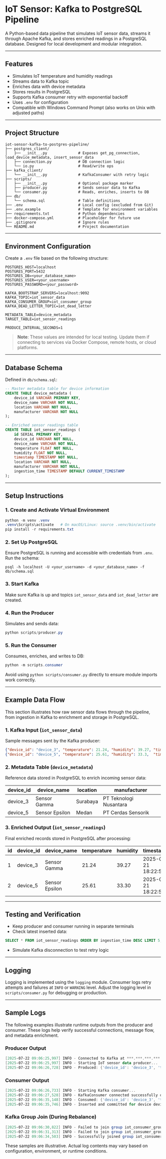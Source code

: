 # IoT Sensor: Kafka to PostgreSQL Pipeline

A Python-based data pipeline that simulates IoT sensor data, streams it through Apache Kafka, and stores enriched readings in a PostgreSQL database. Designed for local development and modular integration.

---

## Features

- Simulates IoT temperature and humidity readings
- Streams data to Kafka topic
- Enriches data with device metadata
- Stores results in PostgreSQL
- Supports Kafka consumer retry with exponential backoff
- Uses `.env` for configuration
- Compatible with Windows Command Prompt (also works on Unix with adjusted paths)

---

## Project Structure

```text
iot-sensor-kafka-to-postgres-pipeline/
├── postgres_client/
│   ├── __init__.py              # Exposes get_pg_connection, load_device_metadata, insert_sensor_data
│   ├── connection.py            # DB connection logic
│   └── io.py                    # Read/write ops
├── kafka_client/
│   └── __init__.py              # KafkaConsumer with retry logic
├── scripts/
│   ├── __init__.py              # Optional package marker
│   ├── producer.py              # Sends sensor data to Kafka
│   └── consumer.py              # Reads, enriches, inserts to DB
├── db/
│   └── schema.sql               # Table definitions
├── .env                         # Local config (excluded from Git)
├── .env.example                 # Template for environment variables
├── requirements.txt             # Python dependencies
├── docker-compose.yml           # Placeholder for future use
├── .gitignore                   # Ignore rules
└── README.md                    # Project documentation
```

---

## Environment Configuration

Create a `.env` file based on the following structure:

```env
POSTGRES_HOST=localhost
POSTGRES_PORT=5432
POSTGRES_DB=<your_database_name>
POSTGRES_USER=<your_username>
POSTGRES_PASSWORD=<your_password>

KAFKA_BOOTSTRAP_SERVERS=localhost:9092
KAFKA_TOPIC=iot_sensor_data
KAFKA_CONSUMER_GROUP=iot_consumer_group
KAFKA_DEAD_LETTER_TOPIC=iot_dead_letter

METADATA_TABLE=device_metadata
TARGET_TABLE=iot_sensor_readings

PRODUCE_INTERVAL_SECONDS=1
```

> **Note**: These values are intended for local testing. Update them if connecting to services via Docker Compose, remote hosts, or cloud platforms.

---

## Database Schema

Defined in `db/schema.sql`:

```sql
-- Master metadata table for device information
CREATE TABLE device_metadata (
    device_id VARCHAR PRIMARY KEY,
    device_name VARCHAR NOT NULL,
    location VARCHAR NOT NULL,
    manufacturer VARCHAR NOT NULL
);

-- Enriched sensor readings table
CREATE TABLE iot_sensor_readings (
    id SERIAL PRIMARY KEY,
    device_id VARCHAR NOT NULL,
    device_name VARCHAR NOT NULL,
    temperature FLOAT NOT NULL,
    humidity FLOAT NOT NULL,
    timestamp TIMESTAMP NOT NULL,
    location VARCHAR NOT NULL,
    manufacturer VARCHAR NOT NULL,
    ingestion_time TIMESTAMP DEFAULT CURRENT_TIMESTAMP
);
```

---

## Setup Instructions

### 1. Create and Activate Virtual Environment

```powershell
python -m venv .venv
.venv\Scripts\activate   # On macOS/Linux: source .venv/bin/activate
pip install -r requirements.txt
```

### 2. Set Up PostgreSQL

Ensure PostgreSQL is running and accessible with credentials from `.env`. Run the schema:

```pgsql
psql -h localhost -U <your_username> -d <your_database_name> -f db/schema.sql
```

### 3. Start Kafka

Make sure Kafka is up and topics `iot_sensor_data` and `iot_dead_letter` are created.

### 4. Run the Producer

Simulates and sends data:

```powershell
python scripts/producer.py
```

### 5. Run the Consumer

Consumes, enriches, and writes to DB:

```powershell
python -m scripts.consumer
```

Avoid using `python scripts/consumer.py` directly to ensure module imports work correctly.

---

## Example Data Flow

This section illustrates how raw sensor data flows through the pipeline, from ingestion in Kafka to enrichment and storage in PostgreSQL.

### 1. Kafka Input (`iot_sensor_data`)

Sample messages sent by the Kafka producer:

```json
{"device_id": "device_3", "temperature": 21.24, "humidity": 39.27, "timestamp": "2025-07-21 18:22:50"}
{"device_id": "device_5", "temperature": 25.61, "humidity": 33.3,  "timestamp": "2025-07-21 18:22:53"}
```

### 2. Metadata Table (`device_metadata`)

Reference data stored in PostgreSQL to enrich incoming sensor data:

| device_id | device_name    | location | manufacturer           |
| --------- | -------------- | -------- | ---------------------- |
| device_3  | Sensor Gamma   | Surabaya | PT Teknologi Nusantara |
| device_5  | Sensor Epsilon | Medan    | PT Cerdas Sensorik     |

### 3. Enriched Output (`iot_sensor_readings`)

Final enriched records stored in PostgreSQL after processing:

| id  | device_id | device_name    | temperature | humidity | timestamp           | location | manufacturer           | ingestion_time          |
| --- | --------- | -------------- | ----------- | -------- | ------------------- | -------- | ---------------------- | ----------------------- |
| 1   | device_3  | Sensor Gamma   | 21.24       | 39.27    | 2025-07-21 18:22:50 | Surabaya | PT Teknologi Nusantara | 2025-07-21 20:44:13.601 |
| 2   | device_5  | Sensor Epsilon | 25.61       | 33.30    | 2025-07-21 18:22:53 | Medan    | PT Cerdas Sensorik     | 2025-07-21 20:44:21.106 |

---

## Testing and Verification

- Keep producer and consumer running in separate terminals
- Check latest inserted data:

```sql
SELECT * FROM iot_sensor_readings ORDER BY ingestion_time DESC LIMIT 5;
```

- Simulate Kafka disconnection to test retry logic

---

## Logging

Logging is implemented using the `logging` module. Consumer logs retry attempts and failures at `INFO` or `WARNING` level. Adjust the logging level in `scripts/consumer.py` for debugging or production.

---

## Sample Logs

The following examples illustrate runtime outputs from the producer and consumer. These logs help verify successful connections, message flow, and metadata enrichment.

### Producer Output

```powershell
[2025-07-22 09:06:25,997] INFO - Connected to Kafka at ***.***.***.***:9092
[2025-07-22 09:06:25,997] INFO - Starting IoT sensor data producer...
[2025-07-22 09:06:26,728] INFO - Produced: {'device_id': 'device_3', 'temperature': 27.69, 'humidity': 64.9, 'timestamp': '2025-07-22 09:06:25'}
```

### Consumer Output

```powershell
[2025-07-22 09:06:26,733] INFO - Starting Kafka consumer...
[2025-07-22 09:06:27,528] INFO - KafkaConsumer connected successfully on attempt 1.
[2025-07-22 09:06:35,148] INFO - Consumed: {'device_id': 'device_3', 'temperature': 27.69, 'humidity': 64.9, 'timestamp': '2025-07-22 09:06:25'}
[2025-07-22 09:06:35,746] INFO - Inserted and committed for device device_3
```

### Kafka Group Join (During Rebalance)

```powershell
[2025-07-22 09:06:30,822] INFO - Failed to join group iot_consumer_group: NodeNotReadyError: coordinator-0
[2025-07-22 09:06:31,313] INFO - Failed to join group iot_consumer_group: [Error 79] MemberIdRequiredError
[2025-07-22 09:06:34,503] INFO - Successfully joined group iot_consumer_group
```

These samples are illustrative. Actual log contents may vary based on configuration, environment, or runtime conditions.
